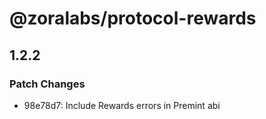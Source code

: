 # @zoralabs/protocol-rewards

## 1.2.2

### Patch Changes

- 98e78d7: Include Rewards errors in Premint abi
